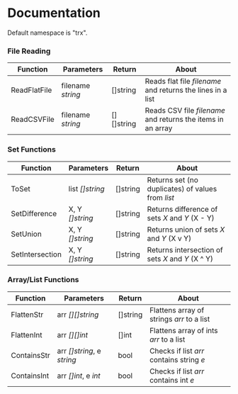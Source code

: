 # Documentation

Default namespace is "trx".

### File Reading

Function | Parameters | Return | About
--- | --- | --- | ---
ReadFlatFile | filename *string* | []string | Reads flat file *filename* and returns the lines in a list
ReadCSVFile | filename *string* | [][]string | Reads CSV file *filename* and returns the items in an array

### Set Functions

Function | Parameters | Return | About
--- | --- | --- | ---
ToSet | list *[]string* | []string | Returns set (no duplicates) of values from *list*
SetDifference | X, Y *[]string* | []string | Returns difference of sets *X* and *Y* (X - Y)
SetUnion | X, Y *[]string* | []string | Returns union of sets *X* and *Y* (X v Y)
SetIntersection | X, Y *[]string* | []string | Returns intersection of sets *X* and *Y* (X ^ Y)

### Array/List Functions

Function | Parameters | Return | About
--- | --- | --- | ---
FlattenStr | arr *[][]string* | []string | Flattens array of strings *arr* to a list
FlattenInt | arr *[][]int* | []int | Flattens array of ints *arr* to a list
ContainsStr | arr *[]string*, e *string* | bool | Checks if list *arr* contains string *e*
ContainsInt | arr *[]int*, e *int* | bool | Checks if list *arr* contains int *e*
